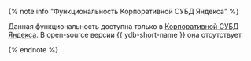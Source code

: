 {% note info "Функциональность Корпоративной СУБД Яндекса" %}

Данная функциональность доступна только в [Корпоративной СУБД Яндекса](../downloads/yandex-enterprise-database.md). В open-source версии {{ ydb-short-name }} она отсутствует.

{% endnote %}

